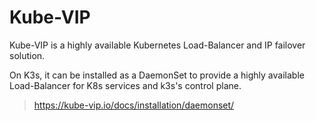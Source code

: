 # Kube-VIP

Kube-VIP is a highly available Kubernetes Load-Balancer and IP failover solution.

On K3s, it can be installed as a DaemonSet to provide a highly available Load-Balancer for K8s services and k3s's control plane.

> https://kube-vip.io/docs/installation/daemonset/



